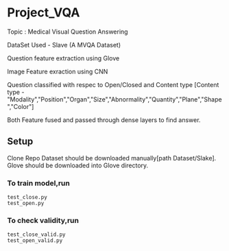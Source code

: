 # Project_VQA

Topic : Medical Visual Question Answering

DataSet Used - Slave (A MVQA Dataset)

Question feature extraction using Glove

Image Feature exraction using CNN

Question classified with respec to Open/Closed and Content type
[Content type - "Modality","Position","Organ","Size","Abnormality","Quantity","Plane","Shape","Color"]

Both Feature fused and passed through dense layers to find answer.

## Setup

Clone Repo
Dataset should be downloaded manually[path Dataset/Slake].
Glove should be downloaded into Glove directory.

### To train model,run

    test_close.py
    test_open.py
    
### To check validity,run

    test_close_valid.py
    test_open_valid.py